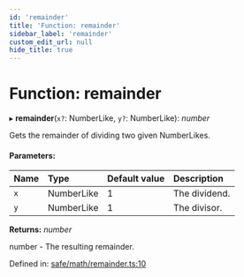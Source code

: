 ```yaml
---
id: 'remainder'
title: 'Function: remainder'
sidebar_label: 'remainder'
custom_edit_url: null
hide_title: true
---
```


# Function: remainder

▸ **remainder**(`x?`: NumberLike, `y?`: NumberLike): _number_

Gets the remainder of dividing two given NumberLikes.

#### Parameters:

| Name | Type       | Default value | Description   |
| :--- | :--------- | :------------ | :------------ |
| `x`  | NumberLike | 1             | The dividend. |
| `y`  | NumberLike | 1             | The divisor.  |

**Returns:** _number_

number - The resulting remainder.

Defined in: [safe/math/remainder.ts:10](https://github.com/kaihodev/hikidashi/blob/031836f/src/safe/math/remainder.ts#L10)
